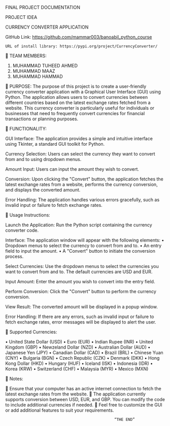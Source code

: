 FINAL PROJECT DOCUMENTATION

PROJECT IDEA

CURRENCY CONVERTER APPLICATION

GitHub Link: https://github.com/mammar003/banoabil_python_course

    URL of install library: https://pypi.org/project/CurrencyConverter/

 TEAM MEMBERS:

1. MUHAMMAD TUHEED AHMED
2. MUHAMMAD MAAZ
3. MUHAMMAD HAMMAD

 PURPOSE:
The purpose of this project is to create a user-friendly currency converter application with a Graphical User Interface (GUI) using Python. The application allows users to convert currencies between different countries based on the latest exchange rates fetched from a website. This currency converter is particularly useful for individuals or businesses that need to frequently convert currencies for financial transactions or planning purposes.

 FUNCTIONALITY:

GUI Interface: The application provides a simple and intuitive interface using Tkinter, a standard GUI toolkit for Python.

Currency Selection: Users can select the currency they want to convert from and to using dropdown menus.

Amount Input: Users can input the amount they wish to convert.

Conversion: Upon clicking the "Convert" button, the application fetches the latest exchange rates from a website, performs the currency conversion, and displays the converted amount.

Error Handling: The application handles various errors gracefully, such as invalid input or failure to fetch exchange rates.

 Usage Instructions:

Launch the Application: Run the Python script containing the currency converter code.

Interface: The application window will appear with the following elements:
• Dropdown menus to select the currency to convert from and to.
• An entry field to input the amount.
• A "Convert" button to initiate the conversion process.

Select Currencies: Use the dropdown menus to select the currencies you want to convert from and to. The default currencies are USD and EUR.

Input Amount: Enter the amount you wish to convert into the entry field.

Perform Conversion: Click the "Convert" button to perform the currency conversion.

View Result: The converted amount will be displayed in a popup window.

Error Handling: If there are any errors, such as invalid input or failure to fetch exchange rates, error messages will be displayed to alert the user.

 Supported Currencies:

• United State Dollar (USD)
• Euro (EUR)
• Indian Rupee (INR)
• United Kingdom (GBP)
• Newzeland Dollar (NZD)
• Australian Dollar (AUD)
• Japanese Yen (JPY)
• Canadian Dollar (CAD)
• Brazil (BRL)
• Chinese Yuan (CNY)
• Bulgaria (BGN)
• Czech Republic (CZK)
• Denmark (DKK)
• Hong Kong Dollar (HKD)
• Hungary (HUF)
• Iceland (ISK)
• Indonesia (IDR)
• Korea (KRW)
• Switzerland (CHF)
• Malaysia (MYR)
• Mexico (MXN)

 Notes:

 Ensure that your computer has an active internet connection to fetch the latest exchange rates from the website.
 The application currently supports conversion between USD, EUR, and GBP. You can modify the code to include additional currencies if needed.
 Feel free to customize the GUI or add additional features to suit your requirements.

                                                    “THE END”
